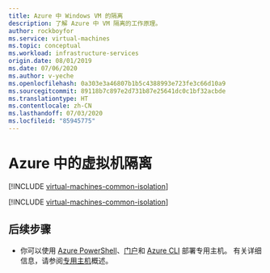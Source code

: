 ```yaml
---
title: Azure 中 Windows VM 的隔离
description: 了解 Azure 中 VM 隔离的工作原理。
author: rockboyfor
ms.service: virtual-machines
ms.topic: conceptual
ms.workload: infrastructure-services
origin.date: 08/01/2019
ms.date: 07/06/2020
ms.author: v-yeche
ms.openlocfilehash: 0a303e3a46807b1b5c4388993e723fe3c66d10a9
ms.sourcegitcommit: 89118b7c897e2d731b87e25641dc0c1bf32acbde
ms.translationtype: HT
ms.contentlocale: zh-CN
ms.lasthandoff: 07/03/2020
ms.locfileid: "85945775"
---
```

# <a name="virtual-machine-isolation-in-azure"></a>Azure 中的虚拟机隔离

[!INCLUDE [virtual-machines-common-isolation](../../../includes/virtual-machines-common-isolation.md)]

[!INCLUDE [virtual-machines-common-isolation](../../../includes/virtual-machines-common-isolation-migration.md)]

## <a name="next-steps"></a>后续步骤

- 你可以使用 [Azure PowerShell](dedicated-hosts-powershell.md)、[门户](dedicated-hosts-portal.md)和 [Azure CLI](../linux/dedicated-hosts-cli.md) 部署专用主机。 有关详细信息，请参阅[专用主机](dedicated-hosts.md)概述。

<!-- Update_Description: update meta properties, wording update, update link -->